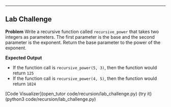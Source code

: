 ----------

## Lab Challenge

**Problem**
Write a recursive function called `recursive_power` that takes two integers as parameters. The first parameter is the base and the second parameter is the exponent. Return the base parameter to the power of the exponent.

**Expected Output**
* If the function call is `recursive_power(5, 3)`, then the function would return `125`
* If the function call is `recursive_power(4, 5)`, then the function would return `1024`

[Code Visualizer](open_tutor code/recursion/lab_challenge.py)
{try it}(python3 code/recursion/lab_challenge.py)